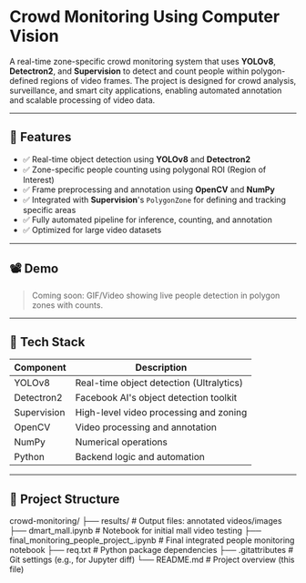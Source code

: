# Crowd Monitoring Using Computer Vision

A real-time zone-specific crowd monitoring system that uses **YOLOv8**, **Detectron2**, and **Supervision** to detect and count people within polygon-defined regions of video frames. The project is designed for crowd analysis, surveillance, and smart city applications, enabling automated annotation and scalable processing of video data.

---

## 📌 Features

- ✅ Real-time object detection using **YOLOv8** and **Detectron2**
- ✅ Zone-specific people counting using polygonal ROI (Region of Interest)
- ✅ Frame preprocessing and annotation using **OpenCV** and **NumPy**
- ✅ Integrated with **Supervision**'s `PolygonZone` for defining and tracking specific areas
- ✅ Fully automated pipeline for inference, counting, and annotation
- ✅ Optimized for large video datasets

---

## 📽️ Demo

> Coming soon: GIF/Video showing live people detection in polygon zones with counts.

---

## 🧠 Tech Stack

| Component    | Description                            |
| ------------ | -------------------------------------- |
| YOLOv8       | Real-time object detection (Ultralytics)|
| Detectron2   | Facebook AI's object detection toolkit |
| Supervision  | High-level video processing and zoning |
| OpenCV       | Video processing and annotation        |
| NumPy        | Numerical operations                   |
| Python       | Backend logic and automation           |

---

## 📁 Project Structure

crowd-monitoring/
├── results/                            # Output files: annotated videos/images
├── dmart_mall.ipynb                    # Notebook for initial mall video testing
├── final_monitoring_people_project_.ipynb  # Final integrated people monitoring notebook
├── req.txt                             # Python package dependencies
├── .gitattributes                      # Git settings (e.g., for Jupyter diff)
└── README.md                           # Project overview (this file)


